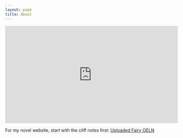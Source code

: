 ```yaml
---
layout: page
title: About
---
```

<iframe title="Anna Marie Boeglin" width="560" height="315" src="https://video.ploud.jp/videos/embed/4ee909f7-c329-4439-977b-db4128a44893" frameborder="0" allowfullscreen="" sandbox="allow-same-origin allow-scripts allow-popups"></iframe><br />

For my novel website, start with the cliff notes first: [Uploaded Fairy OELN](https://lwflouisa.github.io/UploadedFairyOELN/cliffnotes.html)
